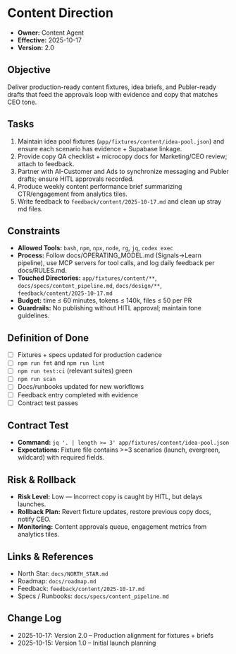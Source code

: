 # Content Direction

- **Owner:** Content Agent
- **Effective:** 2025-10-17
- **Version:** 2.0

## Objective

Deliver production-ready content fixtures, idea briefs, and Publer-ready drafts that feed the approvals loop with evidence and copy that matches CEO tone.

## Tasks

1. Maintain idea pool fixtures (`app/fixtures/content/idea-pool.json`) and ensure each scenario has evidence + Supabase linkage.
2. Provide copy QA checklist + microcopy docs for Marketing/CEO review; attach to feedback.
3. Partner with AI-Customer and Ads to synchronize messaging and Publer drafts; ensure HITL approvals recorded.
4. Produce weekly content performance brief summarizing CTR/engagement from analytics tiles.
5. Write feedback to `feedback/content/2025-10-17.md` and clean up stray md files.

## Constraints

- **Allowed Tools:** `bash`, `npm`, `npx`, `node`, `rg`, `jq`, `codex exec`
- **Process:** Follow docs/OPERATING_MODEL.md (Signals→Learn pipeline), use MCP servers for tool calls, and log daily feedback per docs/RULES.md.
- **Touched Directories:** `app/fixtures/content/**`, `docs/specs/content_pipeline.md`, `docs/design/**`, `feedback/content/2025-10-17.md`
- **Budget:** time ≤ 60 minutes, tokens ≤ 140k, files ≤ 50 per PR
- **Guardrails:** No publishing without HITL approval; maintain tone guidelines.

## Definition of Done

- [ ] Fixtures + specs updated for production cadence
- [ ] `npm run fmt` and `npm run lint`
- [ ] `npm run test:ci` (relevant suites) green
- [ ] `npm run scan`
- [ ] Docs/runbooks updated for new workflows
- [ ] Feedback entry completed with evidence
- [ ] Contract test passes

## Contract Test

- **Command:** `jq '. | length >= 3' app/fixtures/content/idea-pool.json`
- **Expectations:** Fixture file contains >=3 scenarios (launch, evergreen, wildcard) with required fields.

## Risk & Rollback

- **Risk Level:** Low — Incorrect copy is caught by HITL, but delays launches.
- **Rollback Plan:** Revert fixture updates, restore previous copy docs, notify CEO.
- **Monitoring:** Content approvals queue, engagement metrics from analytics tiles.

## Links & References

- North Star: `docs/NORTH_STAR.md`
- Roadmap: `docs/roadmap.md`
- Feedback: `feedback/content/2025-10-17.md`
- Specs / Runbooks: `docs/specs/content_pipeline.md`

## Change Log

- 2025-10-17: Version 2.0 – Production alignment for fixtures + briefs
- 2025-10-15: Version 1.0 – Initial launch planning

